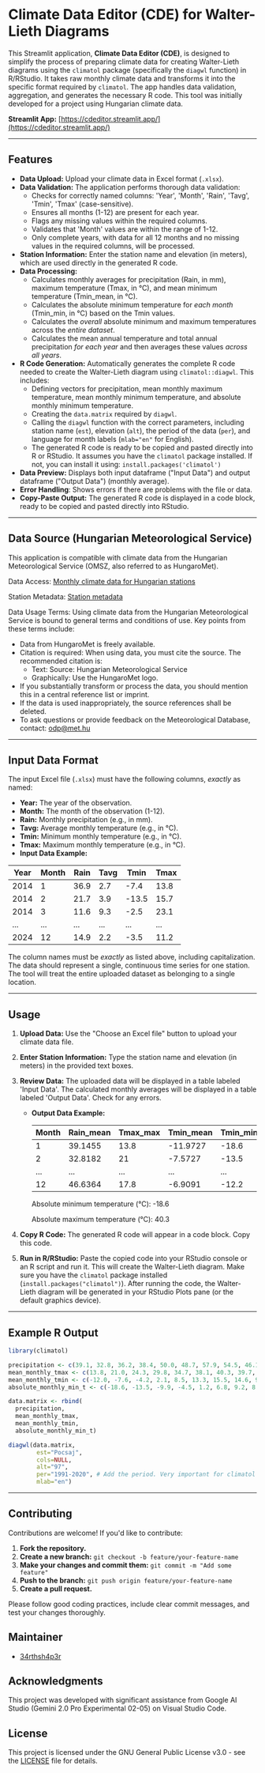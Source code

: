 # Climate Data Editor (CDE) for Walter-Lieth Diagrams

This Streamlit application, **Climate Data Editor (CDE)**, is designed to simplify the process of preparing climate data for creating Walter-Lieth diagrams using the `climatol` package (specifically the `diagwl` function) in R/RStudio.  It takes raw monthly climate data and transforms it into the specific format required by `climatol`. The app handles data validation, aggregation, and generates the necessary R code.  This tool was initially developed for a project using Hungarian climate data.

**Streamlit App:** [https://cdeditor.streamlit.app/](https://cdeditor.streamlit.app/)

---

## Features

*   **Data Upload:** Upload your climate data in Excel format (`.xlsx`).
*   **Data Validation:** The application performs thorough data validation:
    *   Checks for correctly named columns: 'Year', 'Month', 'Rain', 'Tavg', 'Tmin', 'Tmax' (case-sensitive).
    *   Ensures all months (1-12) are present for each year.
    *   Flags any missing values within the required columns.
    *   Validates that 'Month' values are within the range of 1-12.
    *   Only complete years, with data for all 12 months and no missing values in the required columns, will be processed.
*   **Station Information:** Enter the station name and elevation (in meters), which are used directly in the generated R code.
*   **Data Processing:**
    *   Calculates monthly averages for precipitation (Rain, in mm), maximum temperature (Tmax, in °C), and mean minimum temperature (Tmin_mean, in °C).
    *   Calculates the absolute minimum temperature for *each month* (Tmin_min, in °C) based on the Tmin values.
    *   Calculates the *overall* absolute minimum and maximum temperatures across the *entire dataset*.
    *   Calculates the mean annual temperature and total annual precipitation *for each year* and then averages these values *across all years*.
*   **R Code Generation:** Automatically generates the complete R code needed to create the Walter-Lieth diagram using `climatol::diagwl`. This includes:
    *   Defining vectors for precipitation, mean monthly maximum temperature, mean monthly minimum temperature, and absolute monthly minimum temperature.
    *   Creating the `data.matrix` required by `diagwl`.
    *   Calling the `diagwl` function with the correct parameters, including station name (`est`), elevation (`alt`), the period of the data (`per`), and language for month labels (`mlab="en"` for English).
    *   The generated R code is ready to be copied and pasted directly into R or RStudio.  It assumes you have the `climatol` package installed. If not, you can install it using: `install.packages('climatol')`
* **Data Preview:** Displays both input dataframe ("Input Data") and output dataframe ("Output Data") (monthly average).
* **Error Handling**: Shows errors if there are problems with the file or data.
* **Copy-Paste Output:** The generated R code is displayed in a code block, ready to be copied and pasted directly into RStudio.

---

## Data Source (Hungarian Meteorological Service)

This application is compatible with climate data from the Hungarian Meteorological Service (OMSZ, also referred to as HungaroMet).

Data Access: [Monthly climate data for Hungarian stations](https://odp.met.hu/climate/observations_hungary/monthly/historical/)

Station Metadata: [Station metadata](https://odp.met.hu/climate/observations_hungary/monthly/station_meta_auto.csv)

Data Usage Terms: Using climate data from the Hungarian Meteorological Service is bound to general terms and conditions of use. Key points from these terms include:

*   Data from HungaroMet is freely available.
*   Citation is required: When using data, you must cite the source. The recommended citation is:
    *   Text: Source: Hungarian Meteorological Service
    *   Graphically: Use the HungaroMet logo.
*   If you substantially transform or process the data, you should mention this in a central reference list or imprint.
*   If the data is used inappropriately, the source references shall be deleted.
*   To ask questions or provide feedback on the Meteorological Database, contact: [odp@met.hu](mailto:odp@met.hu)

---

## Input Data Format

The input Excel file (`.xlsx`) must have the following columns, *exactly* as named:

*   **Year:** The year of the observation.
*   **Month:** The month of the observation (1-12).
*   **Rain:** Monthly precipitation (e.g., in mm).
*   **Tavg:** Average monthly temperature (e.g., in °C).
*   **Tmin:** Minimum monthly temperature (e.g., in °C).
*   **Tmax:** Maximum monthly temperature (e.g., in °C).
*   **Input Data Example:**

  | Year | Month | Rain | Tavg | Tmin  | Tmax  |
  |------|-------|------|------|-------|-------|
  | 2014 | 1     | 36.9 | 2.7  | -7.4  | 13.8  |
  | 2014 | 2     | 21.7 | 3.9  | -13.5 | 15.7  |
  | 2014 | 3     | 11.6 | 9.3  | -2.5  | 23.1  |
  | ...  | ...   | ...  | ...  | ...   | ...   |
  | 2024 | 12    | 14.9 | 2.2  | -3.5  | 11.2  |

The column names must be *exactly* as listed above, including capitalization. The data should represent a single, continuous time series for one station. The tool will treat the entire uploaded dataset as belonging to a single location.

---

## Usage

1.  **Upload Data:** Use the "Choose an Excel file" button to upload your climate data file.
2.  **Enter Station Information:** Type the station name and elevation (in meters) in the provided text boxes.
3.  **Review Data:** The uploaded data will be displayed in a table labeled 'Input Data'. The calculated monthly averages will be displayed in a table labeled 'Output Data'.  Check for any errors.

    *   **Output Data Example:**

        | Month | Rain_mean | Tmax_max | Tmin_mean | Tmin_min |
        |-------|-----------|----------|-----------|----------|
        | 1     | 39.1455   | 13.8     | -11.9727  | -18.6    |
        | 2     | 32.8182   | 21       | -7.5727   | -13.5    |
        | ...   | ...       | ...      | ...       | ...      |
        | 12    | 46.6364   | 17.8     | -6.9091   | -12.2    |

        Absolute minimum temperature (°C): -18.6

        Absolute maximum temperature (°C): 40.3

4.  **Copy R Code:** The generated R code will appear in a code block.  Copy this code.
5.  **Run in R/RStudio:** Paste the copied code into your RStudio console or an R script and run it.  This will create the Walter-Lieth diagram. Make sure you have the `climatol` package installed (`install.packages("climatol")`). After running the code, the Walter-Lieth diagram will be generated in your RStudio Plots pane (or the default graphics device).

---
## Example R Output
```R
library(climatol)

precipitation <- c(39.1, 32.8, 36.2, 38.4, 50.0, 48.7, 57.9, 54.5, 46.1, 49.3, 42.8, 46.6)
mean_monthly_tmax <- c(13.8, 21.0, 24.3, 29.8, 34.7, 38.1, 40.3, 39.7, 34.6, 28.8, 21.5, 17.8)
mean_monthly_tmin <- c(-12.0, -7.6, -4.2, 2.1, 8.5, 13.3, 15.5, 14.6, 9.1, 3.4, -2.3, -6.9)
absolute_monthly_min_t <- c(-18.6, -13.5, -9.9, -4.5, 1.2, 6.8, 9.2, 8.0, 3.0, -3.0, -8.8, -12.2)

data.matrix <- rbind(
  precipitation,
  mean_monthly_tmax,
  mean_monthly_tmin,
  absolute_monthly_min_t)

diagwl(data.matrix,
        est="Pocsaj",
        cols=NULL,
        alt="97",
        per="1991-2020", # Add the period. Very important for climatol
        mlab="en")
```

---


## Contributing

Contributions are welcome!  If you'd like to contribute:

1.  **Fork the repository.**
2.  **Create a new branch:** `git checkout -b feature/your-feature-name`
3.  **Make your changes and commit them:** `git commit -m "Add some feature"`
4.  **Push to the branch:** `git push origin feature/your-feature-name`
5.  **Create a pull request.**

Please follow good coding practices, include clear commit messages, and test your changes thoroughly.

## Maintainer

*   [34rthsh4p3r](https://github.com/34rthsh4p3r)

## Acknowledgments

This project was developed with significant assistance from Google AI Studio (Gemini 2.0 Pro Experimental 02-05) on Visual Studio Code.

## License

This project is licensed under the GNU General Public License v3.0 - see the [LICENSE](documents/LICENSE) file for details.



